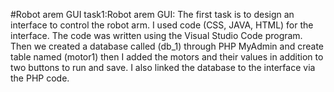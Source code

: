 #Robot arem GUI
task1:Robot arem GUI:
The first task is to design an interface to control the robot arm.
I used code (CSS, JAVA, HTML) for the interface. The code was written using the Visual Studio Code program.
Then we created a database called (db_1) through PHP MyAdmin and create table named (motor1) then I added the motors and their values in addition to two buttons to run and save.
I also linked the database to the interface via the PHP code.



